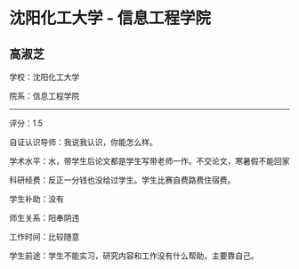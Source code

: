 # 沈阳化工大学 - 信息工程学院

## 高淑芝

学校：沈阳化工大学

院系：信息工程学院

* * *

评分：1.5

自证认识导师：我说我认识，你能怎么样。

学术水平：水，带学生后论文都是学生写带老师一作。不交论文，寒暑假不能回家

科研经费：反正一分钱也没给过学生。学生比赛自费路费住宿费。

学生补助：没有

师生关系：阳奉阴违

工作时间：比较随意

学生前途：学生不能实习，研究内容和工作没有什么帮助，主要靠自己。